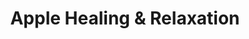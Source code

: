 ---
title: "Apple Healing & Relaxation"
url: /astoria/apple-healing-und-relaxation/
shop: Massage
---